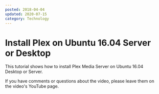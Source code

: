 ```yaml
---
posted: 2018-04-04
updated: 2020-07-15
category: Technology
---
```

# Install Plex on Ubuntu 16.04 Server or Desktop 

This tutorial shows how to install Plex Media Server on Ubuntu 16.04 Desktop or Server. 

If you have comments or questions about the video, please leave them on the video's YouTube page.



